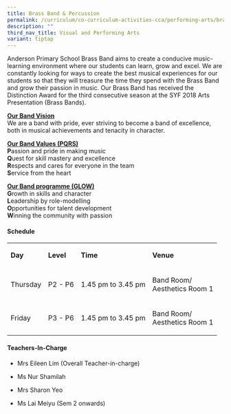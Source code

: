 ```yaml
---
title: Brass Band & Percussion
permalink: /curriculum/co-curriculum-activities-cca/performing-arts/brass-band/
description: ""
third_nav_title: Visual and Performing Arts
variant: tiptap
---
```

<p>Anderson Primary School Brass Band aims to create a conducive music-learning
environment where our students can learn, grow and excel. We are constantly
looking for ways to create the best musical experiences for our students
so that they will treasure the time they spend with the Brass Band and
grow their passion in music. Our Brass Band has received the Distinction
Award for the third consecutive season at the SYF 2018 Arts Presentation
(Brass Bands).</p>
<p><strong><u>Our Band Vision<br></u></strong>We are a band with pride, ever
striving to become a band of excellence, both in musical achievements and
tenacity in character.</p>
<p><strong><u>Our Band Values (PQRS)<br></u>P</strong>assion and pride in
making music
<br><strong>Q</strong>uest for skill mastery and excellence
<br><strong>R</strong>espects and cares for everyone in the team
<br><strong>S</strong>ervice from the heart</p>
<p><strong><u>Our Band programme (GLOW)<br></u>G</strong>rowth in skills
and character
<br><strong>L</strong>eadership by role-modelling
<br><strong>O</strong>pportunities for talent development
<br><strong>W</strong>inning the community with passion</p>
<h4><strong>Schedule</strong></h4>
<table style="minWidth: 100px">
<colgroup>
<col>
<col>
<col>
<col>
</colgroup>
<tbody>
<tr>
<td rowspan="1" colspan="1">
<p><strong>Day</strong>
</p>
</td>
<td rowspan="1" colspan="1">
<p><strong>Level</strong>
</p>
</td>
<td rowspan="1" colspan="1">
<p><strong>Time</strong>
</p>
</td>
<td rowspan="1" colspan="1">
<p><strong>Venue</strong>
</p>
</td>
</tr>
<tr>
<td rowspan="1" colspan="1">
<p>Thursday</p>
</td>
<td rowspan="1" colspan="1">
<p>P2 - P6</p>
</td>
<td rowspan="1" colspan="1">
<p>1.45 pm to 3.45 pm</p>
</td>
<td rowspan="1" colspan="1">
<p>Band Room/
<br>Aesthetics Room 1
<br>
</p>
</td>
</tr>
<tr>
<td rowspan="1" colspan="1">
<p>Friday</p>
</td>
<td rowspan="1" colspan="1">
<p>P3 - P6</p>
</td>
<td rowspan="1" colspan="1">
<p>1.45 pm to 3.45 pm</p>
</td>
<td rowspan="1" colspan="1">
<p>Band Room/
<br>Aesthetics Room 1</p>
</td>
</tr>
</tbody>
</table>
<h4><strong>Teachers-In-Charge</strong></h4>
<ul data-tight="true" class="tight">
<li>
<p>Mrs Eileen Lim (Overall Teacher-in-charge)</p>
</li>
<li>
<p>Ms Nur Shamilah</p>
</li>
<li>
<p>Mrs Sharon Yeo</p>
</li>
<li>
<p>Ms Lai Meiyu (Sem 2 onwards)</p>
</li>
</ul>
<p></p>